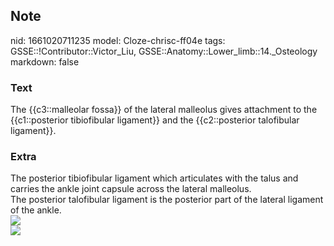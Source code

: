 ## Note
nid: 1661020711235
model: Cloze-chrisc-ff04e
tags: GSSE::!Contributor::Victor_Liu, GSSE::Anatomy::Lower_limb::14._Osteology
markdown: false

### Text
The {{c3::malleolar fossa}} of the lateral malleolus gives attachment to the {{c1::posterior tibiofibular ligament}} and the {{c2::posterior talofibular ligament}}.

### Extra
<div>
  The posterior tibiofibular ligament which articulates with the
  talus and carries the ankle joint capsule across the lateral
  malleolus.
</div>
<div>
  The posterior talofibular ligament is the posterior part of the
  lateral ligament of the ankle.
</div><img src=
"paste-ce38a198f3e01da9e91913162f9c86985df2fa3e.jpg">
<div><img src=
"paste-2527f3192aa4d654715fce4678faa600373341fd.jpg"></div>
